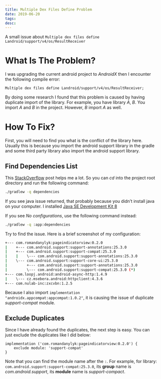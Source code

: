 ```yaml
---
title: Multiple Dex Files Define Problem
date: 2019-06-20
tags:
desc:
---
```


A small issue about `Multiple dex files define Landroid/support/v4/os/ResultReceiver`
<!--more-->

# What Is The Problem?
I was upgrading the current android project to *AndroidX* then I encounter the following compile error:

```
Multiple dex files define Landroid/support/v4/os/ResultReceiver;
```

By doing some research I found that this problem is caused by having duplicate import of the library. For example, you have library *A*, *B*. You import *A* and *B* in the project. However, *B* import *A* as well.

# How To Fix?
First, you will need to find you what is the conflict of the library here. Usually this is because you import the android support library in the gradle and some third party library also import the android support library.

## Find Dependencies List
This [StackOverflow](https://stackoverflow.com/a/21100040/2581637) post helps me a lot. So you can *cd* into the project root directory and run the following command:

```bash
./gradlew -q dependencies
```

If you see java issue returned, that probably because you didn’t install java on your computer. I installed [Java SE Development Kit 8](https://www.oracle.com/technetwork/java/javase/downloads/jdk8-downloads-2133151.html)

If you see *No configurations*, use the following command instead:

```bash
./gradlew -q :app:dependencies
```

Try to find the issue. Here is a brief screenshot of my configuration:

```bash
+--- com.romandanylyk:pageindicatorview:0.2.0
|    +--- com.android.support:support-annotations:25.3.0
|    +--- com.android.support:support-compat:25.3.0
|    |    \--- com.android.support:support-annotations:25.3.0
|    \--- com.android.support:support-core-ui:25.3.0
|         +--- com.android.support:support-annotations:25.3.0
|         \--- com.android.support:support-compat:25.3.0 (*)
+--- com.loopj.android:android-async-http:1.4.9
|    \--- cz.msebera.android:httpclient:4.3.6
+--- com.nulab-inc:zxcvbn:1.2.5
```

Because I also import `implementation "androidx.appcompat:appcompat:1.0.2"`, it is causing the issue of duplicate *support-compat* module.

## Exclude Duplicates
Since I have already found the duplicates, the next step is easy. You can just exclude the duplicates like I did below:

```
implementation ('com.romandanylyk:pageindicatorview:0.2.0') {
    exclude module: 'support-compat'
}
```

Note that you can find the module name after the `:`. For example, for library: `com.android.support:support-compat:25.3.0`, its **group** name is *com.android.support*, its **module** name is *support-compact*.
